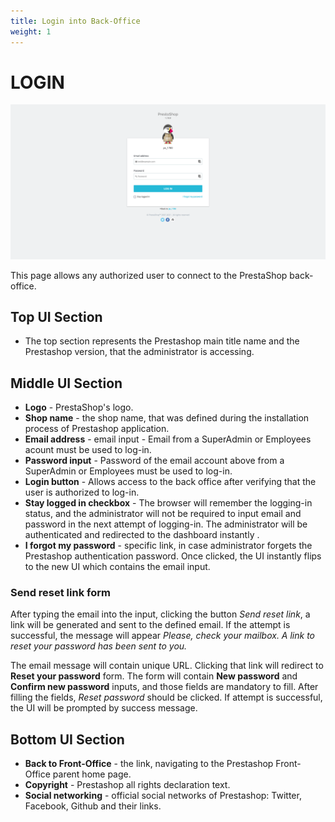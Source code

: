 ```yaml
---
title: Login into Back-Office
weight: 1
---
```

# LOGIN

![Login UI](static/login.png)

This page allows any authorized user to connect to the PrestaShop back-office. 

## Top UI Section

- The top section represents the Prestashop main title name and the Prestashop version, that the administrator is accessing.

## Middle UI Section

- **Logo** - PrestaShop's logo.
- **Shop name** - the shop name, that was defined during the installation process of Prestashop application.
- **Email address** - email input - Email from a SuperAdmin or Employees acount must be used to log-in. 
- **Password input** -  Password of the email account above from a SuperAdmin or Employees must be used to log-in. 
- **Login button** - Allows access to the back office after verifying that the user is authorized to log-in.
- **Stay logged in checkbox** - The browser will remember the logging-in status, and the administrator will not be required to input email and password in the next attempt of logging-in. The administrator will be authenticated and redirected to the dashboard instantly .
- **I forgot my password** - specific link, in case administrator forgets the Prestashop authentication password. Once clicked, the UI instantly flips to the new UI which contains the email input. 

### Send reset link form

After typing the email into the input, clicking the button _Send reset link_, a link will be generated and sent to the defined email. If the attempt is successful, the message will appear _Please, check your mailbox. A link to reset your password has been sent to you._

The email message will contain unique URL. Clicking that link will redirect to **Reset your password** form. The form will contain **New password** and **Confirm new password** inputs, and those fields are mandatory to fill. After filling the fields, _Reset password_ should be clicked. If attempt is successful, the UI will be prompted by success message.

## Bottom UI Section

- **Back to Front-Office** - the link, navigating to the Prestashop Front-Office parent home page.
- **Copyright** - Prestashop all rights declaration text.
- **Social networking** - official social networks of Prestashop: Twitter, Facebook, Github and their links.
